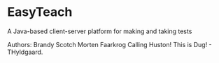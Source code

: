 EasyTeach
=========

A Java-based client-server platform for making and taking tests

Authors:
Brandy Scotch
Morten Faarkrog
Calling Huston! This is Dug! - THyldgaard.
